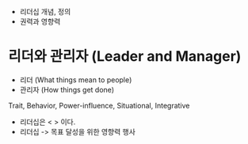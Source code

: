 
- 리더십 개념, 정의
- 권력과 영향력

# 리더와 관리자 (Leader and Manager)

- 리더 (What things mean to people)
- 관리자 (How things get done)

Trait, Behavior, Power-influence, Situational, Integrative

- 리더십은 < > 이다.
- 리더십 -> 목표 달성을 위한 영향력 행사


